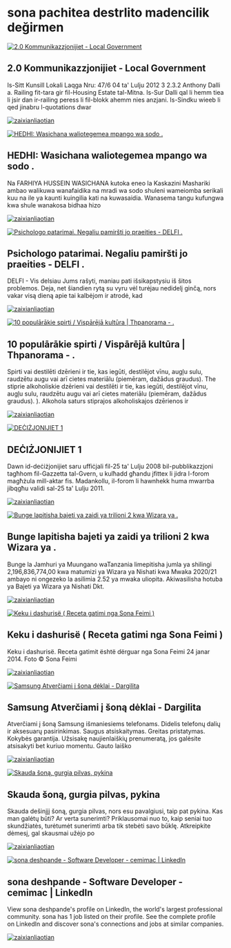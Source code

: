 # sona pachitea destrlito madencilik değirmen
<a href="https://mnn.zoosnet.net/LR/Chatpre.aspx?id=MNN94995150&p=https://topgrinding.com/" target="_blank">![2.0 Kommunikazzjonijiet - Local Government](https://github.com/technlg/images/blob/main/2.jpg)</a>
## 2.0 Kommunikazzjonijiet - Local Government
Is-Sitt Kunsill Lokali Laqga Nru: 47/6 04 ta' Lulju 2012 3 2.3.2 Anthony Dalli a. Railing fit-tara gir fil-Housing Estate tal-Mitna. Is-Sur Dalli qal li hemm tiea li jsir dan ir-railing peress li fil-blokk ahemm nies anzjani. Is-Sindku wieeb li qed jinabru l-quotations dwar
<a href="https://mnn.zoosnet.net/LR/Chatpre.aspx?id=MNN94995150&p=https://topgrinding.com/" target="_blank"><img src="https://github.com/technlg/images/raw/main/chat11.jpg" alt="zaixianliaotian"/></a><a href="//whatsapp.shibangsoft.com/WhatsApp.php" ><img src="https://github.com/technlg/images/raw/main/chat11.png" alt=""></a>
<a href="https://mnn.zoosnet.net/LR/Chatpre.aspx?id=MNN94995150&p=https://topgrinding.com/" target="_blank">![HEDHI: Wasichana waliotegemea mpango wa sodo .](https://github.com/technlg/images/blob/main/65.jpg)</a>
## HEDHI: Wasichana waliotegemea mpango wa sodo .
Na FARHIYA HUSSEIN WASICHANA kutoka eneo la Kaskazini Mashariki ambao walikuwa wanafaidika na mradi wa sodo shuleni wameiomba serikali kuu na ile ya kaunti kuingilia kati na kuwasaidia. Wanasema tangu kufungwa kwa shule wanakosa bidhaa hizo
<a href="https://mnn.zoosnet.net/LR/Chatpre.aspx?id=MNN94995150&p=https://topgrinding.com/" target="_blank"><img src="https://github.com/technlg/images/raw/main/chat11.jpg" alt="zaixianliaotian"/></a><a href="//whatsapp.shibangsoft.com/WhatsApp.php" ><img src="https://github.com/technlg/images/raw/main/chat11.png" alt=""></a>
<a href="https://mnn.zoosnet.net/LR/Chatpre.aspx?id=MNN94995150&p=https://topgrinding.com/" target="_blank">![Psichologo patarimai. Negaliu pamiršti jo praeities - DELFI .](https://github.com/technlg/images/blob/main/16.jpg)</a>
## Psichologo patarimai. Negaliu pamiršti jo praeities - DELFI .
DELFI - Vis delsiau Jums rašyti, maniau pati išsikapstysiu iš šitos problemos. Deja, net šiandien rytą su vyru vėl turėjau nedidelį ginčą, nors vakar visą dieną apie tai kalbėjom ir atrodė, kad 
<a href="https://mnn.zoosnet.net/LR/Chatpre.aspx?id=MNN94995150&p=https://topgrinding.com/" target="_blank"><img src="https://github.com/technlg/images/raw/main/chat11.jpg" alt="zaixianliaotian"/></a><a href="//whatsapp.shibangsoft.com/WhatsApp.php" ><img src="https://github.com/technlg/images/raw/main/chat11.png" alt=""></a>
<a href="https://mnn.zoosnet.net/LR/Chatpre.aspx?id=MNN94995150&p=https://topgrinding.com/" target="_blank">![10 populārākie spirti / Vispārējā kultūra | Thpanorama - .](https://github.com/technlg/images/blob/main/46.jpg)</a>
## 10 populārākie spirti / Vispārējā kultūra | Thpanorama - .
Spirti vai destilēti dzērieni ir tie, kas iegūti, destilējot vīnu, augļu sulu, raudzētu augu vai arī cietes materiālu (piemēram, dažādus graudus). The stiprie alkoholiskie dzērieni vai destilēti ir tie, kas iegūti, destilējot vīnu, augļu sulu, raudzētu augu vai arī cietes materiālu (piemēram, dažādus graudus). ). Alkohola saturs stiprajos alkoholiskajos dzērienos ir 
<a href="https://mnn.zoosnet.net/LR/Chatpre.aspx?id=MNN94995150&p=https://topgrinding.com/" target="_blank"><img src="https://github.com/technlg/images/raw/main/chat11.jpg" alt="zaixianliaotian"/></a><a href="//whatsapp.shibangsoft.com/WhatsApp.php" ><img src="https://github.com/technlg/images/raw/main/chat11.png" alt=""></a>
<a href="https://mnn.zoosnet.net/LR/Chatpre.aspx?id=MNN94995150&p=https://topgrinding.com/" target="_blank">![DEĊIŻJONIJIET 1](https://github.com/technlg/images/blob/main/18.jpg)</a>
## DEĊIŻJONIJIET 1
Dawn id-deċiżjonijiet saru uffiċjali fil-25 ta' Lulju 2008 bil-pubblikazzjoni tagħhom fil-Gazzetta tal-Gvern, u kulħadd għandu jfittex li jidra l-forom magħżula mill-aktar fis. Madankollu, il-forom li hawnhekk huma mwarrba jibqgħu validi sal-25 ta' Lulju 2011.
<a href="https://mnn.zoosnet.net/LR/Chatpre.aspx?id=MNN94995150&p=https://topgrinding.com/" target="_blank"><img src="https://github.com/technlg/images/raw/main/chat11.jpg" alt="zaixianliaotian"/></a><a href="//whatsapp.shibangsoft.com/WhatsApp.php" ><img src="https://github.com/technlg/images/raw/main/chat11.png" alt=""></a>
<a href="https://mnn.zoosnet.net/LR/Chatpre.aspx?id=MNN94995150&p=https://topgrinding.com/" target="_blank">![Bunge lapitisha bajeti ya zaidi ya trilioni 2 kwa Wizara ya .](https://github.com/technlg/images/blob/main/6.jpg)</a>
## Bunge lapitisha bajeti ya zaidi ya trilioni 2 kwa Wizara ya .
Bunge la Jamhuri ya Muungano waTanzania limepitisha jumla ya shilingi 2,196,836,774,00 kwa matumizi ya Wizara ya Nishati kwa Mwaka 2020/21 ambayo ni ongezeko la asilimia 2.52 ya mwaka uliopita. Akiwasilisha hotuba ya Bajeti ya Wizara ya Nishati Dkt.
<a href="https://mnn.zoosnet.net/LR/Chatpre.aspx?id=MNN94995150&p=https://topgrinding.com/" target="_blank"><img src="https://github.com/technlg/images/raw/main/chat11.jpg" alt="zaixianliaotian"/></a><a href="//whatsapp.shibangsoft.com/WhatsApp.php" ><img src="https://github.com/technlg/images/raw/main/chat11.png" alt=""></a>
<a href="https://mnn.zoosnet.net/LR/Chatpre.aspx?id=MNN94995150&p=https://topgrinding.com/" target="_blank">![Keku i dashurisë ( Receta gatimi nga Sona Feimi )](https://github.com/technlg/images/blob/main/66.jpg)</a>
## Keku i dashurisë ( Receta gatimi nga Sona Feimi )
Keku i dashurisë. Receta gatimit është dërguar nga Sona Feimi 24 janar 2014. Foto © Sona Feimi
<a href="https://mnn.zoosnet.net/LR/Chatpre.aspx?id=MNN94995150&p=https://topgrinding.com/" target="_blank"><img src="https://github.com/technlg/images/raw/main/chat11.jpg" alt="zaixianliaotian"/></a><a href="//whatsapp.shibangsoft.com/WhatsApp.php" ><img src="https://github.com/technlg/images/raw/main/chat11.png" alt=""></a>
<a href="https://mnn.zoosnet.net/LR/Chatpre.aspx?id=MNN94995150&p=https://topgrinding.com/" target="_blank">![Samsung Atverčiami į šoną dėklai - Dargilita](https://github.com/technlg/images/blob/main/34.jpg)</a>
## Samsung Atverčiami į šoną dėklai - Dargilita
Atverčiami į šoną Samsung išmaniesiems telefonams. Didelis telefonų dalių ir aksesuarų pasirinkimas. Saugus atsiskaitymas. Greitas pristatymas. Kokybės garantija. Užsisakę naujienlaiškių prenumeratą, jos galėsite atsisakyti bet kuriuo momentu. Gauto laiško
<a href="https://mnn.zoosnet.net/LR/Chatpre.aspx?id=MNN94995150&p=https://topgrinding.com/" target="_blank"><img src="https://github.com/technlg/images/raw/main/chat11.jpg" alt="zaixianliaotian"/></a><a href="//whatsapp.shibangsoft.com/WhatsApp.php" ><img src="https://github.com/technlg/images/raw/main/chat11.png" alt=""></a>
<a href="https://mnn.zoosnet.net/LR/Chatpre.aspx?id=MNN94995150&p=https://topgrinding.com/" target="_blank">![Skauda šoną, gurgia pilvas, pykina](https://github.com/technlg/images/blob/main/34.jpg)</a>
## Skauda šoną, gurgia pilvas, pykina
Skauda dešinįjį šoną, gurgia pilvas, nors esu pavalgiusi, taip pat pykina. Kas man galėtų būti? Ar verta sunerimti?  Priklausomai nuo to, kaip seniai tuo skundžiatės, turėtumėt sunerimti arba tik stebėti savo būklę. Atkreipkite dėmesį, gal skausmai užėjo po 
<a href="https://mnn.zoosnet.net/LR/Chatpre.aspx?id=MNN94995150&p=https://topgrinding.com/" target="_blank"><img src="https://github.com/technlg/images/raw/main/chat11.jpg" alt="zaixianliaotian"/></a><a href="//whatsapp.shibangsoft.com/WhatsApp.php" ><img src="https://github.com/technlg/images/raw/main/chat11.png" alt=""></a>
<a href="https://mnn.zoosnet.net/LR/Chatpre.aspx?id=MNN94995150&p=https://topgrinding.com/" target="_blank">![sona deshpande - Software Developer - cemimac | LinkedIn](https://github.com/technlg/images/blob/main/37.jpg)</a>
## sona deshpande - Software Developer - cemimac | LinkedIn
View sona deshpande's profile on LinkedIn, the world's largest professional community. sona has 1 job listed on their profile. See the complete profile on LinkedIn and discover sona's connections and jobs at similar companies.
<a href="https://mnn.zoosnet.net/LR/Chatpre.aspx?id=MNN94995150&p=https://topgrinding.com/" target="_blank"><img src="https://github.com/technlg/images/raw/main/chat11.jpg" alt="zaixianliaotian"/></a><a href="//whatsapp.shibangsoft.com/WhatsApp.php" ><img src="https://github.com/technlg/images/raw/main/chat11.png" alt=""></a>
